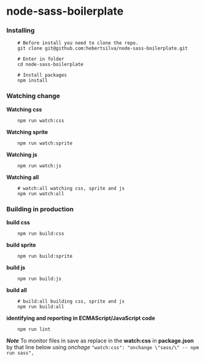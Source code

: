 # node-sass-boilerplate

### Installing

```shell
    # Before install you need to clone the repo.
    git clone git@github.com:hebertsilva/node-sass-boilerplate.git
    
    # Enter in folder
    cd node-sass-boilerplate
    
    # Install packages
    npm install
```

### Watching change

**Watching css**
```shell
    npm run watch:css
```

**Watching sprite**
```shell
    npm run watch:sprite
```

**Watching js**
```shell
    npm run watch:js
```

**Watching all**
```shell
    # watch:all watching css, sprite and js
    npm run watch:all
```

### Building in production

**build css**
```shell
    npm run build:css
```

**build sprite**
```shell
    npm run build:sprite
```

**build js**
```shell
    npm run build:js
```

**build all**
```shell
    # build:all building css, sprite and js
    npm run build:all
```

**identifying and reporting in ECMAScript/JavaScript code**
```shell
    npm run lint
```

***Note***
To monitor files in save as replace in the **watch:css** in **package.json** by that line below using *onchage*
`"watch:css": "onchange \"sass/\" -- npm run sass",`

